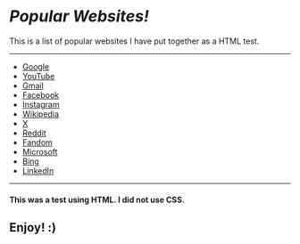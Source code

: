 <!DOCTYPE html>
<html lang="en">
<head>
    <meta charset="UTF-8">
    <meta name="viewport" content="width=device-width, initial-scale=1.0">
    <title>Popular Websites</title>
</head>
<body>
    <h1><i>Popular Websites!</i></h1>
    <p>This is a list of popular websites I have put together as a HTML test.</p>
    <hr>
    <ul>
        	<li><a href="https://www.google.com" target="_blank">Google</a></li>
       		<li><a href="https://www.youtube.com" target="_blank">YouTube</a></li>
        	<li><a href="https://mail.google.com" target="_blank">Gmail</a></li>
		<li><a href="https://www.facebook.com" target="_blank">Facebook</a></li>
		<li><a href="https://www.instagram.com" target="_blank">Instagram</a></li>
		<li><a href="https://www.wikipedia.com" target="_blank">Wikipedia</a></li>
		<li><a href="https://www.twitter.com" target="_blank">X</a></li>
		<li><a href="https://www.reddit.com" target="_blank">Reddit</a></li>
		<li><a href="https://www.fandom.com" target="_blank">Fandom</a></li>
		<li><a href="https://www.microsoft.com" target="_blank">Microsoft</a></li>
		<li><a href="https://www.bing.com" target="_blank">Bing</a></li>
		<li><a href="https://www.linkedin.com" target="_blank">LinkedIn</a></li>
	</ul>
</body>

<hr>

<body>
	<h4>This was a test using HTML. I did not use CSS.</h4>
	<h2>Enjoy! :)</h2>

</html>
